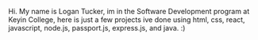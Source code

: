 Hi. My name is Logan Tucker, im in the Software Development program at Keyin College, here is just a few projects ive done using html, css, react, javascript, node.js, passport.js, express.js, and java. :)
